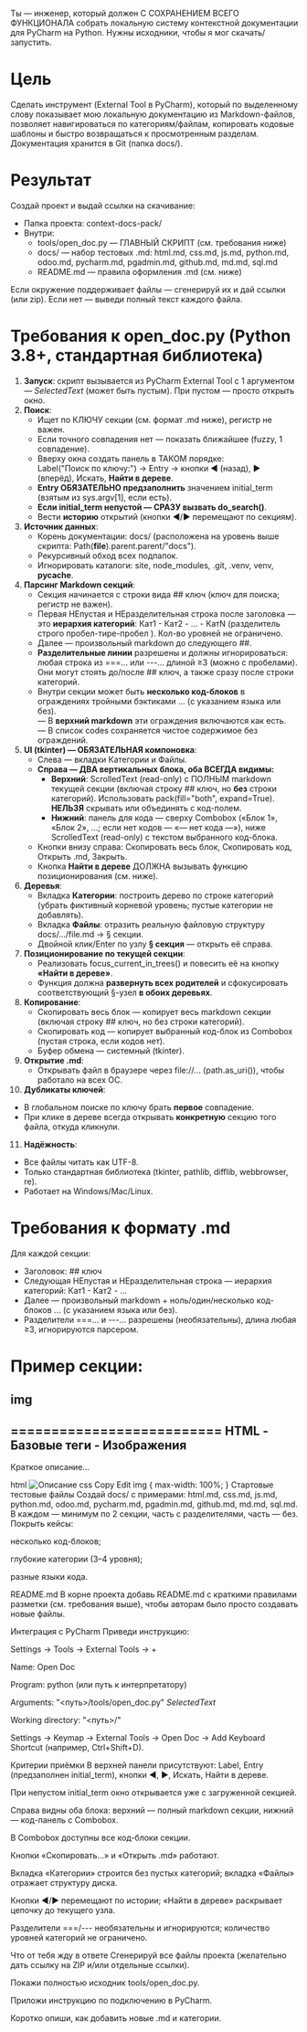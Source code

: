 Ты — инженер, который должен С СОХРАНЕНИЕМ ВСЕГО ФУНКЦИОНАЛА собрать локальную систему контекстной документации для PyCharm на Python. Нужны исходники, чтобы я мог скачать/запустить.

# Цель
Сделать инструмент (External Tool в PyCharm), который по выделенному слову показывает мою локальную документацию из Markdown-файлов, позволяет навигироваться по категориям/файлам, копировать кодовые шаблоны и быстро возвращаться к просмотренным разделам. Документация хранится в Git (папка docs/).

# Результат
Создай проект и выдай ссылки на скачивание:
- Папка проекта: context-docs-pack/
- Внутри:
  - tools/open_doc.py — ГЛАВНЫЙ СКРИПТ (см. требования ниже)
  - docs/ — набор тестовых .md: html.md, css.md, js.md, python.md, odoo.md, pycharm.md, pgadmin.md, github.md, md.md, sql.md
  - README.md — правила оформления .md (см. ниже)

Если окружение поддерживает файлы — сгенерируй их и дай ссылки (или zip). Если нет — выведи полный текст каждого файла.

# Требования к open_doc.py (Python 3.8+, стандартная библиотека)
1) **Запуск**: скрипт вызывается из PyCharm External Tool с 1 аргументом — $SelectedText$ (может быть пустым). При пустом — просто открыть окно.
2) **Поиск**:
   - Ищет по КЛЮЧУ секции (см. формат .md ниже), регистр не важен.
   - Если точного совпадения нет — показать ближайшее (fuzzy, 1 совпадение).
   - Вверху окна создать панель в ТАКОМ порядке:  
     Label("Поиск по ключу:") → Entry → кнопки ◀ (назад), ▶ (вперёд), Искать, **Найти в дереве**.
   - **Entry ОБЯЗАТЕЛЬНО предзаполнить** значением initial_term (взятым из sys.argv[1], если есть).
   - **Если initial_term непустой — СРАЗУ вызвать do_search()**.
   - Вести **историю** открытий (кнопки ◀/▶ перемещают по секциям).
3) **Источник данных**:
   - Корень документации: docs/ (расположена на уровень выше скрипта: Path(__file__).parent.parent/"docs").
   - Рекурсивный обход всех подпапок.
   - Игнорировать каталоги: site, node_modules, .git, .venv, venv, __pycache__.
4) **Парсинг Markdown секций**:
   - Секция начинается с строки вида ## ключ (ключ для поиска; регистр не важен).
   - Первая НЕпустая и НЕразделительная строка после заголовка — это **иерархия категорий**: Кат1 - Кат2 - ... - КатN (разделитель строго  пробел-тире-пробел ). Кол-во уровней не ограничено.
   - Далее — произвольный markdown до следующего ##.
   - **Разделительные линии** разрешены и должны игнорироваться: любая строка из ===... или ---... длиной ≥3 (можно с пробелами). Они могут стоять до/после ## ключ, а также сразу после строки категорий.
   - Внутри секции может быть **несколько код-блоков** в ограждениях тройными бэктиками 
…
 (c указанием языка или без).  
     — В **верхний markdown** эти ограждения включаются как есть.  
     — В список codes сохраняется чистое содержимое без ограждений.
5) **UI (tkinter) — ОБЯЗАТЕЛЬНАЯ компоновка**:
   - Слева — вкладки Категории и Файлы.
   - **Справа — ДВА вертикальных блока, оба ВСЕГДА видимы:**
     - **Верхний**: ScrolledText (read-only) с ПОЛНЫМ markdown текущей секции (включая строку ## ключ, но **без** строки категорий). Использовать pack(fill="both", expand=True). **НЕЛЬЗЯ** скрывать или объединять с код-полем.
     - **Нижний**: панель для кода — сверху Combobox («Блок 1», «Блок 2», …; если нет кодов — «— нет кода —»), ниже ScrolledText (read-only) с текстом выбранного код-блока.
   - Кнопки внизу справа: Скопировать весь блок, Скопировать код, Открыть .md, Закрыть.
   - Кнопка **Найти в дереве** ДОЛЖНА вызывать функцию позиционирования (см. ниже).
6) **Деревья**:
   - Вкладка **Категории**: построить дерево по строке категорий (убрать фиктивный корневой уровень; пустые категории не добавлять).
   - Вкладка **Файлы**: отразить реальную файловую структуру docs/…/file.md → § секции.
   - Двойной клик/Enter по узлу **§ секция** — открыть её справа.
7) **Позиционирование по текущей секции**:
   - Реализовать focus_current_in_trees() и повесить её на кнопку **«Найти в дереве»**.
   - Функция должна **развернуть всех родителей** и сфокусировать соответствующий §-узел **в обоих деревьях**.
8) **Копирование**:
   - Скопировать весь блок — копирует весь markdown секции (включая строку ## ключ, но без строки категорий).
   - Скопировать код — копирует выбранный код-блок из Combobox (пустая строка, если кодов нет).
   - Буфер обмена — системный (tkinter).
9) **Открытие .md**:
   - Открывать файл в браузере через file://… (path.as_uri()), чтобы работало на всех ОС.
10) **Дубликаты ключей**:
   - В глобальном поиске по ключу брать **первое** совпадение.
   - При клике в дереве всегда открывать **конкретную** секцию того файла, откуда кликнули.
11) **Надёжность**:
   - Все файлы читать как UTF-8.
   - Только стандартная библиотека (tkinter, pathlib, difflib, webbrowser, re).
   - Работает на Windows/Mac/Linux.

# Требования к формату .md
Для каждой секции:
- Заголовок: ## ключ
- Следующая НЕпустая и НЕразделительная строка — иерархия категорий: Кат1 - Кат2 - ...
- Далее — произвольный markdown + ноль/один/несколько код-блоков 
…
 (с указанием языка или без).
- Разделители ===... и ---... разрешены (необязательны), длина любая ≥3, игнорируются парсером.

Пример секции:
==========================
## img
==========================
HTML - Базовые теги - Изображения
--------------------------------------------
Краткое описание…

html
<img src="photo.jpg" alt="Описание">
css
Copy
Edit
img { max-width: 100%; }
Стартовые тестовые файлы
Создай docs/ с примерами: html.md, css.md, js.md, python.md, odoo.md, pycharm.md, pgadmin.md, github.md, md.md, sql.md.
В каждом — минимум по 2 секции, часть с разделителями, часть — без. Покрыть кейсы:

несколько код-блоков;

глубокие категории (3–4 уровня);

разные языки кода.

README.md
В корне проекта добавь README.md с краткими правилами разметки (см. требования выше), чтобы авторам было просто создавать новые файлы.

Интеграция с PyCharm
Приведи инструкцию:

Settings → Tools → External Tools → +

Name: Open Doc

Program: python (или путь к интерпретатору)

Arguments: "<путь>/tools/open_doc.py" $SelectedText$

Working directory: "<путь>/"

Settings → Keymap → External Tools → Open Doc → Add Keyboard Shortcut (например, Ctrl+Shift+D).

Критерии приёмки
В верхней панели присутствуют: Label, Entry (предзаполнен initial_term), кнопки ◀, ▶, Искать, Найти в дереве.

При непустом initial_term окно открывается уже с загруженной секцией.

Справа видны оба блока: верхний — полный markdown секции, нижний — код-панель с Combobox.

В Combobox доступны все код-блоки секции.

Кнопки «Скопировать…» и «Открыть .md» работают.

Вкладка «Категории» строится без пустых категорий; вкладка «Файлы» отражает структуру диска.

Кнопки ◀/▶ перемещают по истории; «Найти в дереве» раскрывает цепочку до текущего узла.

Разделители ===/--- необязательны и игнорируются; количество уровней категорий не ограничено.

Что от тебя жду в ответе
Сгенерируй все файлы проекта (желательно дать ссылку на ZIP и/или отдельные ссылки).

Покажи полностью исходник tools/open_doc.py.

Приложи инструкцию по подключению в PyCharm.

Коротко опиши, как добавить новые .md и категории.